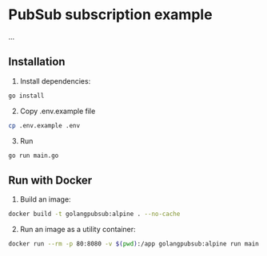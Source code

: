 # PubSub subscription example
...

## Installation
1. Install dependencies:

```bash
go install
```

2. Copy .env.example file

```bash
cp .env.example .env
```

3. Run

```bash
go run main.go
```

## Run with Docker
1. Build an image:
```bash
docker build -t golangpubsub:alpine . --no-cache
```

2. Run an image as a utility container:
```bash
docker run --rm -p 80:8080 -v $(pwd):/app golangpubsub:alpine run main.go
```
